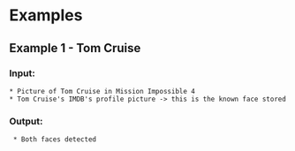 # Examples
## Example 1 - Tom Cruise
### Input:  
	* Picture of Tom Cruise in Mission Impossible 4
	* Tom Cruise's IMDB's profile picture -> this is the known face stored
### Output:  
	 * Both faces detected
   
